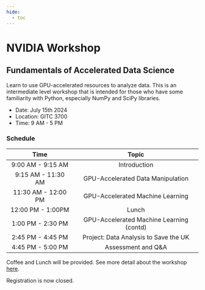 ```yaml
---
hide:
  - toc
---
```


# NVIDIA Workshop 

## Fundamentals of Accelerated Data Science

Learn to use GPU-accelerated resources to analyze data. This is an intermediate level workshop that is intended for those who have some familiarity with Python, especially NumPy and SciPy libraries.

- Date: July 15th 2024
- Location: GITC 3700
- Time: 9 AM - 5 PM

### Schedule

| Time | Topic | 
|:----:|:-----:|
| 9:00 AM - 9:15 AM | Introduction | 
| 9:15 AM - 11:30 AM | GPU-Accelerated Data Manipulation |
| 11:30 AM - 12:00 PM | GPU-Accelerated Machine Learning | 
| 12:00 PM - 1:00PM | Lunch | 
| 1:00 PM - 2:30 PM | GPU-Accelerated Machine Learning (contd) |
| 2:45 PM - 4:45 PM | Project: Data Analysis to Save the UK | 
| 4:45 PM - 5:00 PM | Assessment and Q&A | 

Coffee and Lunch will be provided. See more detail about the workshop [here](https://www.nvidia.com/content/dam/en-zz/Solutions/deep-learning/deep-learning-education/DLI-Workshop-Fundamentals-of-Accelerated-Data-Science-with-RAPIDS.pdf).



Registration is now closed.

